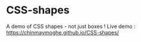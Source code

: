 # CSS-shapes
A demo of CSS shapes - not just boxes !
Live demo : https://chinmaymoghe.github.io/CSS-shapes/
